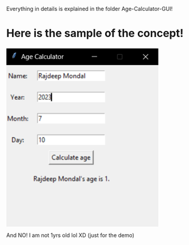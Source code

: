 Everything in details is explained in the folder Age-Calculator-GUI!

<h1 align="left">Here is the sample of the concept!</h1>
<h3 align="left"> </h3>
<h4 align="left"> </h4>

<img align="center" alt="coding" width="400" src="https://github.com/nrkkR/Python_Age-Calculator/blob/main/Age%20Calculator%20GUI.png">

And NO! I am not 1yrs old lol XD (just for the demo)
